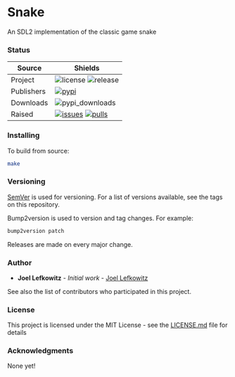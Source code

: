 # Snake

An SDL2 implementation of the classic game snake

### Status

| Source     | Shields                                                        |
| ---------- | -------------------------------------------------------------- |
| Project    | ![license][license] ![release][release]                        |
| Publishers | [![pypi][pypi]][pypi_link]                                     |
| Downloads  | ![pypi_downloads][pypi_downloads]                              |
| Raised     | [![issues][issues]][issues_link] [![pulls][pulls]][pulls_link] |

### Installing

To build from source:

```bash
make
```

### Versioning

[SemVer](http://semver.org/) is used for versioning. For a list of versions available, see the tags on this repository.

Bump2version is used to version and tag changes.
For example:

```bash
bump2version patch
```

Releases are made on every major change.

### Author

- **Joel Lefkowitz** - _Initial work_ - [Joel Lefkowitz](https://github.com/JoelLefkowitz)

See also the list of contributors who participated in this project.

### License

This project is licensed under the MIT License - see the [LICENSE.md](LICENSE.md) file for details

### Acknowledgments

None yet!

<!--- Table links --->

[license]: https://img.shields.io/github/license/joellefkowitz/snake
[release]: https://img.shields.io/github/v/tag/joellefkowitz/snake
[pypi_downloads]: https://img.shields.io/pypi/dw/snake
[pypi]: https://img.shields.io/pypi/v/snake "PyPi"
[pypi_link]: https://pypi.org/project/snake
[issues]: https://img.shields.io/github/issues/joellefkowitz/snake "Issues"
[issues_link]: https://github.com/JoelLefkowitz/snake/issues
[pulls]: https://img.shields.io/github/issues-pr/joellefkowitz/snake "Pull requests"
[pulls_link]: https://github.com/JoelLefkowitz/snake/pulls
